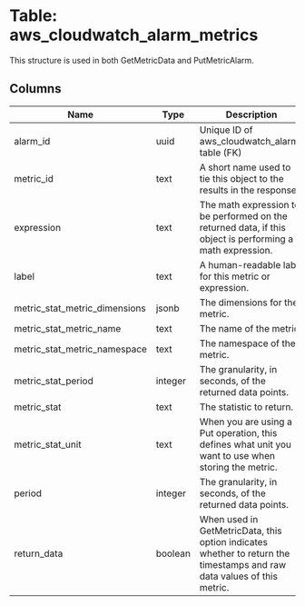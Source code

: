 
# Table: aws_cloudwatch_alarm_metrics
This structure is used in both GetMetricData and PutMetricAlarm.
## Columns
| Name        | Type           | Description  |
| ------------- | ------------- | -----  |
|alarm_id|uuid|Unique ID of aws_cloudwatch_alarms table (FK)|
|metric_id|text|A short name used to tie this object to the results in the response.|
|expression|text|The math expression to be performed on the returned data, if this object is performing a math expression.|
|label|text|A human-readable label for this metric or expression.|
|metric_stat_metric_dimensions|jsonb|The dimensions for the metric.|
|metric_stat_metric_name|text|The name of the metric.|
|metric_stat_metric_namespace|text|The namespace of the metric.|
|metric_stat_period|integer|The granularity, in seconds, of the returned data points.|
|metric_stat|text|The statistic to return.|
|metric_stat_unit|text|When you are using a Put operation, this defines what unit you want to use when storing the metric.|
|period|integer|The granularity, in seconds, of the returned data points.|
|return_data|boolean|When used in GetMetricData, this option indicates whether to return the timestamps and raw data values of this metric.|
